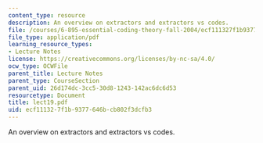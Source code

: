 ```yaml
---
content_type: resource
description: An overview on extractors and extractors vs codes.
file: /courses/6-895-essential-coding-theory-fall-2004/ecf111327f1b9377646bcb802f3dcfb3_lect19.pdf
file_type: application/pdf
learning_resource_types:
- Lecture Notes
license: https://creativecommons.org/licenses/by-nc-sa/4.0/
ocw_type: OCWFile
parent_title: Lecture Notes
parent_type: CourseSection
parent_uid: 26d174dc-3cc5-30d8-1243-142ac6dc6d53
resourcetype: Document
title: lect19.pdf
uid: ecf11132-7f1b-9377-646b-cb802f3dcfb3
---
```

An overview on extractors and extractors vs codes.